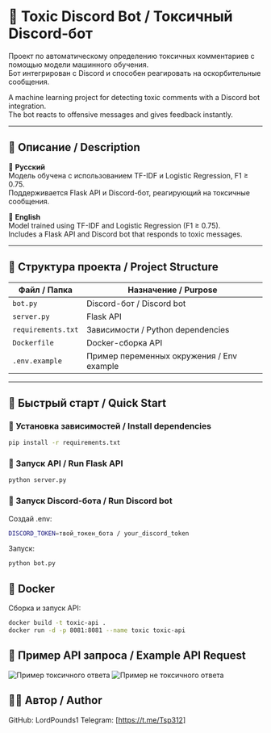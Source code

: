# 🤖 Toxic Discord Bot / Токсичный Discord-бот

Проект по автоматическому определению токсичных комментариев с помощью модели машинного обучения.  
Бот интегрирован с Discord и способен реагировать на оскорбительные сообщения.

A machine learning project for detecting toxic comments with a Discord bot integration.  
The bot reacts to offensive messages and gives feedback instantly.

---

## 📌 Описание / Description

🔷 **Русский**  
Модель обучена с использованием TF-IDF и Logistic Regression, F1 ≥ 0.75.  
Поддерживается Flask API и Discord-бот, реагирующий на токсичные сообщения.

🔷 **English**  
Model trained using TF-IDF and Logistic Regression (F1 ≥ 0.75).  
Includes a Flask API and Discord bot that responds to toxic messages.

---

## 📂 Структура проекта / Project Structure

| Файл / Папка         | Назначение / Purpose                      |
|----------------------|-------------------------------------------|
| `bot.py`             | Discord-бот / Discord bot                 |
| `server.py`          | Flask API                                 |
| `requirements.txt`   | Зависимости / Python dependencies         |
| `Dockerfile`         | Docker-сборка API                         |
| `.env.example`       | Пример переменных окружения / Env example|

---

## 🚀 Быстрый старт / Quick Start

### 🐍 Установка зависимостей / Install dependencies

```bash
pip install -r requirements.txt
```
### 🔬 Запуск API / Run Flask API

```bash
python server.py
```

### 🤖 Запуск Discord-бота / Run Discord bot

Создай .env:
```bash
DISCORD_TOKEN=твой_токен_бота / your_discord_token
```

Запуск:
```bash
python bot.py
```

## 🐳 Docker
Сборка и запуск API:

```bash
docker build -t toxic-api .
docker run -d -p 8081:8081 --name toxic toxic-api
```

## 📡 Пример API запроса / Example API Request
![Пример токсичного ответа](https://i.imgur.com/jGiS5Va.png)
![Пример не токсичного ответа](https://i.imgur.com/oOS4wzA.png)

## 👨‍💻 Автор / Author
GitHub: LordPounds1
Telegram: [https://t.me/Tsp312]

